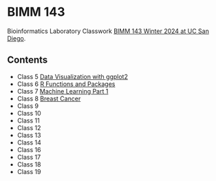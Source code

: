 # BIMM 143
Bioinformatics Laboratory Classwork [BIMM 143 Winter 2024 at UC San Diego](https://bioboot.github.io/bimm143_W24/).

## Contents

- Class 5 [Data Visualization with ggplot2](https://github.com/rahulnedunuri/bimm143/blob/main/class05/class05.md)
- Class 6 [R Functions and Packages](https://github.com/rahulnedunuri/bimm143/blob/main/class06/class06.md)
- Class 7 [Machine Learning Part 1](https://github.com/rahulnedunuri/bimm143/blob/main/class07/class07.machine_learning1.md)
- Class 8 [Breast Cancer](https://github.com/rahulnedunuri/bimm143/blob/main/class08/class08_breastcancer_miniproject.md)
- Class 9 []()
- Class 10 []()
- Class 11 []()
- Class 12 []()
- Class 13 []()
- Class 14 []()
- Class 16 []()
- Class 17 []()
- Class 18 []()
- Class 19 []()
